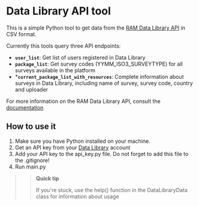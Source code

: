 # Data Library API tool

This is a simple Python tool to get data from the [RAM Data Library API]((https://datalib.vam.wfp.org)) in CSV format.

Currently this tools query three API endpoints: 
- **```user_list```**: Get list of users registered in Data Library
- **```package_list```**: Get survey codes (YYMM_ISO3_SURVEYTYPE) for all surveys available in the platform
- ***```current_package_list_with_resources```**: Complete information about surveys in Data Library, including name of survey, survey code, country and uploader

For more information on the RAM Data Library API, consult the [documentation](https://docs.ckan.org/en/2.9/api/) 

## How to use it

1. Make sure you have Python installed on your machine. 
2. Get an API key from your [Data Library](https://datalib.vam.wfp.org) account
3. Add your API key to the api_key.py file. Do not forget to add this file to the .gitignore!
4. Run main.py

>> **Quick tip**
>> 
>> If you're stuck, use the help() function in the DataLibraryData class for information about usage
>>